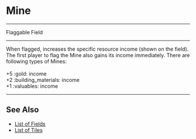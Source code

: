 # Mine

___
Flaggable Field
___
When flagged, increases the specific resource income (shown on the field). The first player to flag the Mine also gains its income immediately. There are following types of Mines:<br><br>+5 :gold: income<br>+2 :building_materials: income<br>+1 :valuables: income
___


## See Also

- [List of Fields](index.md)
- [List of Tiles](../tiles/index.md)
